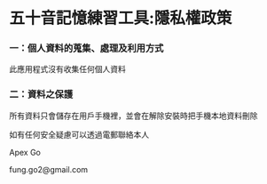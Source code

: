 <h1>五十音記憶練習工具:隱私權政策</h1>
<h3>一：個人資料的蒐集、處理及利用方式</h3>
<p>此應用程式沒有收集任何個人資料</p>
<h3>二：資料之保護</h3>
<p>所有資料只會儲存在用戶手機裡，並會在解除安裝時把手機本地資料刪除</p>

<p>如有任何安全疑慮可以透過電郵聯絡本人</p>
<p>Apex Go</p>
<p>fung.go2@gmail.com</p>